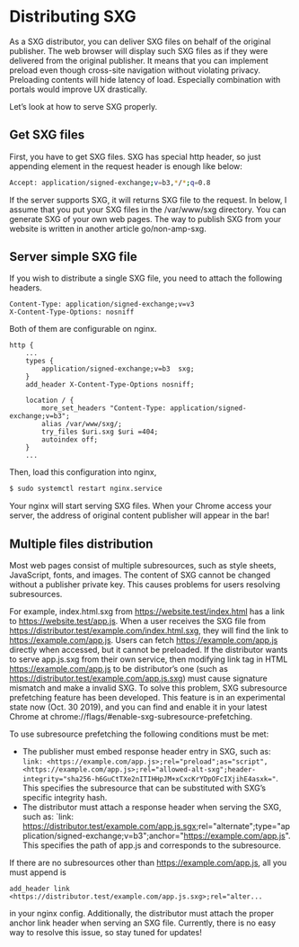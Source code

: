 # Distributing SXG

As a SXG distributor, you can deliver SXG files on behalf of the original publisher.
The web browser will display such SXG files as if they were delivered from the original publisher.
It means that you can implement preload even though cross-site navigation without violating privacy.
Preloading contents will hide latency of load. Especially combination with portals would improve UX drastically.

Let’s look at how to serve SXG properly.

## Get SXG files

First, you have to get SXG files.
SXG has special http header, so just appending element in the request header is enough like below:

```bash
Accept: application/signed-exchange;v=b3,*/*;q=0.8
```

If the server supports SXG, it will returns SXG file to the request.
In below, I assume that you put your SXG files in the /var/www/sxg directory.
You can generate SXG of your own web pages.
The way to publish SXG from your website is written in another article go/non-amp-sxg.

## Server simple SXG file

If you wish to distribute a single SXG file, you need to attach the following headers.

```
Content-Type: application/signed-exchange;v=v3
X-Content-Type-Options: nosniff
```

Both of them are configurable on nginx.

```nginx
http {
    ...
    types {
        application/signed-exchange;v=b3  sxg;
    }
    add_header X-Content-Type-Options nosniff;
    
    location / {
        more_set_headers "Content-Type: application/signed-exchange;v=b3";
        alias /var/www/sxg/;
        try_files $uri.sxg $uri =404;
        autoindex off;
    }
    ...
```

Then, load this configuration into nginx,

```bash
$ sudo systemctl restart nginx.service
```

Your nginx will start serving SXG files.
When your Chrome access your server, the address of original content publisher will appear in the bar!

## Multiple files distribution

Most web pages consist of multiple subresources, such as style sheets, JavaScript, fonts, and images.
The content of SXG cannot be changed without a publisher private key.
This causes problems for users resolving subresources.
 
For example, index.html.sxg from https://website.test/index.html has a link to https://website.test/app.js.
When a user receives the SXG file from https://distributor.test/example.com/index.html.sxg, they will find the link to https://example.com/app.js.
Users can fetch https://example.com/app.js directly when accessed, but it cannot be preloaded.
If the distributor wants to serve app.js.sxg from their own service, then modifying link tag in HTML https://example.com/app.js to be distributor’s one (such as https://distributor.test/example.com/app.js.sxg) must cause signature mismatch and make a invalid SXG.
To solve this problem, SXG subresource prefetching feature has been developed.
This feature is in an experimental state now (Oct. 30 2019), and you can find and enable it in your latest Chrome at chrome://flags/#enable-sxg-subresource-prefetching.

To use subresource prefetching the following conditions must be met:

- The publisher must embed response header entry in SXG, such as: `link: <https://example.com/app.js>;rel="preload";as="script",<https://example.com/app.js>;rel="allowed-alt-sxg";header-integrity="sha256-h6GuCtTXe2nITIHHpJM+xCxcKrYDpOFcIXjihE4asxk="`.
  This specifies the subresource that can be substituted with SXG’s specific integrity
  hash.
- The distributor must attach a response header when serving the SXG, such as: `link: <https://distributor.test/example.com/app.js.sgx>;rel="alternate";type="application/signed-exchange;v=b3";anchor="https://example.com/app.js".
  This specifies the path of app.js and corresponds to the subresource.

If there are no subresources other than https://example.com/app.js, all you must append is

```nginx
add_header link <https://distributor.test/example.com/app.js.sxg>;rel="alter...
```

in your nginx config.
Additionally, the distributor must attach the proper anchor link header when serving an SXG file.
Currently, there is no easy way to resolve this issue, so stay tuned for updates!
